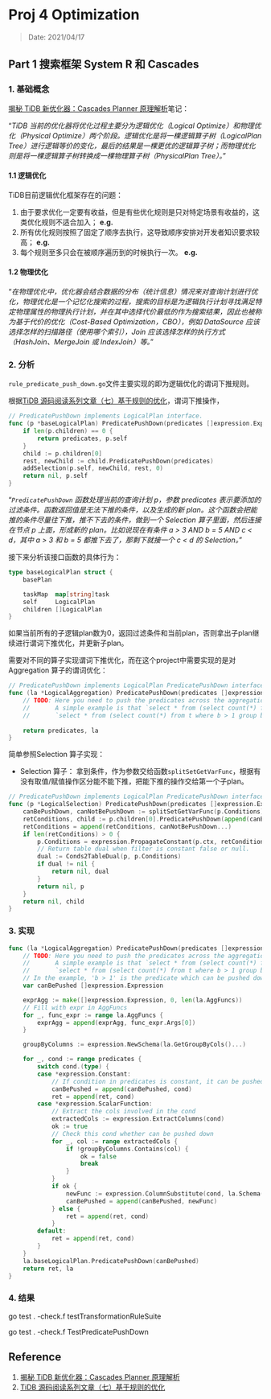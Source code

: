 # Proj 4 Optimization

> Date: 2021/04/17

## Part 1 搜索框架 System R 和 Cascades

### 1. 基础概念

[揭秘 TiDB 新优化器：Cascades Planner 原理解析](https://pingcap.com/blog-cn/tidb-cascades-planner/)笔记：

“*TiDB 当前的优化器将优化过程主要分为逻辑优化（Logical Optimize）和物理优化（Physical Optimize）两个阶段。逻辑优化是将一棵逻辑算子树（LogicalPlan Tree）进行逻辑等价的变化，最后的结果是一棵更优的逻辑算子树；而物理优化则是将一棵逻辑算子树转换成一棵物理算子树（PhysicalPlan Tree）。*”

#### 1.1 逻辑优化

TiDB目前逻辑优化框架存在的问题：
1. 由于要求优化一定要有收益，但是有些优化规则是只对特定场景有收益的，这类优化规则不适合加入；
   **e.g.**
2. 所有优化规则按照了固定了顺序去执行，这导致顺序安排对开发者知识要求较高；
   **e.g.**
3. 每个规则至多只会在被顺序遍历到的时候执行一次。
   **e.g.**

#### 1.2 物理优化

“*在物理优化中，优化器会结合数据的分布（统计信息）情况来对查询计划进行优化，物理优化是一个记忆化搜索的过程，搜索的目标是为逻辑执行计划寻找满足特定物理属性的物理执行计划，并在其中选择代价最低的作为搜索结果，因此也被称为基于代价的优化（Cost-Based Optimization，CBO），例如 DataSource 应该选择怎样的扫描路径（使用哪个索引），Join 应该选择怎样的执行方式（HashJoin、MergeJoin 或 IndexJoin）等。*”

### 2. 分析

`rule_predicate_push_down.go`文件主要实现的即为逻辑优化的谓词下推规则。

根据[TiDB 源码阅读系列文章（七）基于规则的优化](https://pingcap.com/blog-cn/tidb-source-code-reading-7/)，谓词下推操作，

```go
// PredicatePushDown implements LogicalPlan interface.
func (p *baseLogicalPlan) PredicatePushDown(predicates []expression.Expression) ([]expression.Expression, LogicalPlan) {
	if len(p.children) == 0 {
		return predicates, p.self
	}
	child := p.children[0]
	rest, newChild := child.PredicatePushDown(predicates)
	addSelection(p.self, newChild, rest, 0)
	return nil, p.self
}
```

“*`PredicatePushDown` 函数处理当前的查询计划 p，参数 predicates 表示要添加的过滤条件。函数返回值是无法下推的条件，以及生成的新 plan。这个函数会把能推的条件尽量往下推，推不下去的条件，做到一个 Selection 算子里面，然后连接在节点 p 上面，形成新的 plan。比如说现在有条件 a > 3 AND b = 5 AND c < d，其中 a > 3 和 b = 5 都推下去了，那剩下就接一个 c < d 的 Selection。*”

接下来分析该接口函数的具体行为：

```go
type baseLogicalPlan struct {
	basePlan

	taskMap  map[string]task
	self     LogicalPlan
	children []LogicalPlan
}
```

如果当前所有的子逻辑plan数为0，返回过滤条件和当前plan，否则拿出子plan继续进行谓词下推优化，并更新子plan。

需要对不同的算子实现谓词下推优化，而在这个project中需要实现的是对Aggregation 算子的谓词优化：

```go
// PredicatePushDown implements LogicalPlan PredicatePushDown interface.
func (la *LogicalAggregation) PredicatePushDown(predicates []expression.Expression) (ret []expression.Expression, retPlan LogicalPlan) {
	// TODO: Here you need to push the predicates across the aggregation.
	//       A simple example is that `select * from (select count(*) from t group by b) tmp_t where b > 1` is the same with
	//       `select * from (select count(*) from t where b > 1 group by b) tmp_t.
	
	return predicates, la
}
```

简单参照Selection 算子实现：
* Selection 算子：
   拿到条件，作为参数交给函数`splitSetGetVarFunc`，根据有没有取值/赋值操作区分能不能下推，把能下推的操作交给第一个子plan。

```go
// PredicatePushDown implements LogicalPlan PredicatePushDown interface.
func (p *LogicalSelection) PredicatePushDown(predicates []expression.Expression) ([]expression.Expression, LogicalPlan) {
	canBePushDown, canNotBePushDown := splitSetGetVarFunc(p.Conditions)
	retConditions, child := p.children[0].PredicatePushDown(append(canBePushDown, predicates...))
	retConditions = append(retConditions, canNotBePushDown...)
	if len(retConditions) > 0 {
		p.Conditions = expression.PropagateConstant(p.ctx, retConditions)
		// Return table dual when filter is constant false or null.
		dual := Conds2TableDual(p, p.Conditions)
		if dual != nil {
			return nil, dual
		}
		return nil, p
	}
	return nil, child
}
```
### 3. 实现

```go
func (la *LogicalAggregation) PredicatePushDown(predicates []expression.Expression) (ret []expression.Expression, retPlan LogicalPlan) {
	// TODO: Here you need to push the predicates across the aggregation.
	//       A simple example is that `select * from (select count(*) from t group by b) tmp_t where b > 1` is the same with
	//       `select * from (select count(*) from t where b > 1 group by b) tmp_t.
	// In the example, 'b > 1' is the predicate which can be pushed down, so the predicates including 'b > 1'
	var canBePushed []expression.Expression

	exprAgg := make([]expression.Expression, 0, len(la.AggFuncs))
	// Fill with expr in AggFuncs
	for _, func_expr := range la.AggFuncs {
		exprAgg = append(exprAgg, func_expr.Args[0])
	}

	groupByColumns := expression.NewSchema(la.GetGroupByCols()...)

	for _, cond := range predicates {
		switch cond.(type) {
		case *expression.Constant:
			// If condition in predicates is constant, it can be pushed down
			canBePushed = append(canBePushed, cond)
			ret = append(ret, cond)
		case *expression.ScalarFunction:
			// Extract the cols involved in the cond
			extractedCols := expression.ExtractColumns(cond)
			ok := true
			// Check this cond whether can be pushed down
			for _, col := range extractedCols {
				if !groupByColumns.Contains(col) {
					ok = false
					break
				}
			}
			if ok {
				newFunc := expression.ColumnSubstitute(cond, la.Schema(), exprAgg)
				canBePushed = append(canBePushed, newFunc)
			} else {
				ret = append(ret, cond)
			}
		default:
			ret = append(ret, cond)
		}
	}
	la.baseLogicalPlan.PredicatePushDown(canBePushed)
	return ret, la
}
```

### 4. 结果

go test . -check.f testTransformationRuleSuite

go test . -check.f TestPredicatePushDown


## Reference

1. [揭秘 TiDB 新优化器：Cascades Planner 原理解析](https://pingcap.com/blog-cn/tidb-cascades-planner/)
2. [TiDB 源码阅读系列文章（七）基于规则的优化](https://pingcap.com/blog-cn/tidb-source-code-reading-7/)

